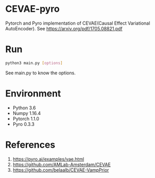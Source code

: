 # CEVAE-pyro
Pytorch and Pyro implementation of CEVAE(Causal Effect Variational AutoEncoder). See https://arxiv.org/pdf/1705.08821.pdf
# Run
```bash
python3 main.py [options]
```
See main.py to know the options.

# Environment
- Python 3.6
- Numpy 1.16.4
- Pytorch 1.1.0
- Pyro 0.3.3

# References
1. https://pyro.ai/examples/vae.html
1. https://github.com/AMLab-Amsterdam/CEVAE
1. https://github.com/belaalb/CEVAE-VampPrior